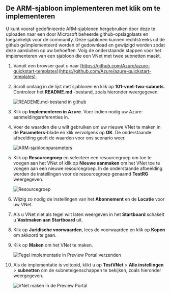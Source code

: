 ## De ARM-sjabloon implementeren met klik om te implementeren
U kunt vooraf gedefinieerde ARM-sjablonen hergebruiken door deze te uploaden naar een door Microsoft beheerde github-opslagplaats en toegankelijk voor de community. Deze sjablonen kunnen rechtstreeks uit de github geïmplementeerd worden of gedownload en gewijzigd worden zodat deze aansluiten op uw behoeften. Volg de onderstaande stappen voor het implementeren van een sjabloon die een VNet met twee subnetten maakt.

1. Vanuit een browser gaat u naar [https://github.com/Azure/azure-quickstart-templates](https://github.com/Azure/azure-quickstart-templates).
2. Scroll omlaag in de lijst met sjablonen en klik op **101-vnet-two-subnets**. Controleer het **README.md** -bestand, zoals hieronder weergegeven.
   
    ![READEME.md-bestand in github](./media/virtual-networks-create-vnet-arm-template-click-include/figure1.png)
3. Klik op **Implementeren in Azure**. Voer indien nodig uw Azure-aanmeldingsreferenties in. 
4. Voer de waarden die u wilt gebruiken om uw nieuwe VNet te maken in de **Parameters**-blade en klik vervolgens op **OK**. De onderstaande afbeelding geeft de waarden voor ons scenario weer.
   
    ![ARM-sjabloonparameters](./media/virtual-networks-create-vnet-arm-template-click-include/figure2.png)
5. Klik op **Resourcegroep** en selecteer een resourcegroep om toe te voegen aan het VNet of klik op **Nieuwe aanmaken** om het VNet toe te voegen aan een nieuwe resourcegroep. In de onderstaande afbeelding worden de instellingen voor de resourcegroep genaamd **TestRG** weergegeven.
   
    ![Resourcegroep](./media/virtual-networks-create-vnet-arm-template-click-include/figure3.png)
6. Wijzig zo nodig de instellingen van het **Abonnement** en de **Locatie** voor uw VNet.
7. Als u VNet niet als tegel wilt laten weergeven in het **Startboard** schakelt u **Vastmaken aan Startboard** uit.
8. Klik op **Juridische voorwaarden**, lees de voorwaarden en klik op **Kopen** om akkoord te gaan. 
9. Klik op **Maken** om het VNet te maken.
   
    ![Tegel implementatie in Preview Portal verzenden](./media/virtual-networks-create-vnet-arm-template-click-include/figure4.png)
10. Als de implementatie is voltooid, klikt u op **TestVNet** > **Alle instellingen** > **subnetten** om de subneteigenschappen te bekijken, zoals hieronder weergegeven.
    
     ![VNet maken in de Preview Portal](./media/virtual-networks-create-vnet-arm-template-click-include/figure5.gif)

<!--HONumber=Sep16_HO3-->


